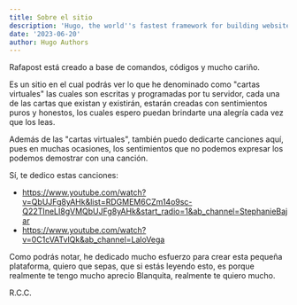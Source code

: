 ```yaml
---
title: Sobre el sitio
description: 'Hugo, the world''s fastest framework for building websites'
date: '2023-06-20'
author: Hugo Authors
---
```


Rafapost está creado a base de comandos, códigos y mucho cariño.

Es un sitio en el cual podrás ver lo que he denominado como "cartas virtuales" las cuales son escritas y programadas por tu servidor, cada una de las cartas que existan y existirán, estarán creadas con sentimientos puros y honestos, los cuales espero puedan brindarte una alegría cada vez que los leas.


Además de las "cartas virtuales", también puedo dedicarte canciones aquí, pues en muchas ocasiones, los sentimientos que no podemos expresar los podemos demostrar con una canción. 

Sí, te dedico estas canciones:

* https://www.youtube.com/watch?v=QbUJFg8yAHk&list=RDGMEM6CZm14o9sc-Q22TIneLI8gVMQbUJFg8yAHk&start_radio=1&ab_channel=StephanieBajar
* https://www.youtube.com/watch?v=0C1cVATvlQk&ab_channel=LaloVega

Como podrás notar, he dedicado mucho esfuerzo para crear esta pequeña plataforma, quiero que sepas, que si estás leyendo esto, es porque realmente te tengo mucho aprecio Blanquita, realmente te quiero mucho.

R.C.C.